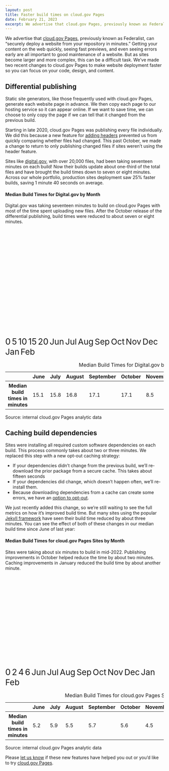 ```yaml
---
layout: post
title: Faster build times on cloud.gov Pages
date: February 21, 2023
excerpt: We advertise that cloud.gov Pages, previously known as Federalist, can “securely deploy a website from your repository in minutes.” Getting your content on the web quickly, seeing fast previews, and even seeing errors early are all important to good maintenance of a website
---
```


We advertise that [cloud.gov Pages](https://cloud.gov/pages), previously known as Federalist, can “securely deploy a website from your repository in minutes.” Getting your content on the web quickly, seeing fast previews, and even seeing errors early are all important to good maintenance of a website. But as sites become larger and more complex, this can be a difficult task. We’ve made two recent changes to cloud.gov Pages to make website deployment faster so you can focus on your code, design, and content.

## Differential publishing

Static site generators, like those frequently used with cloud.gov Pages, generate each website page in advance. We then copy each page to our hosting service so it can appear online. If we want to save time, we can choose to only copy the page if we can tell that it changed from the previous build.

Starting in late 2020, cloud.gov Pages was publishing every file individually. We did this because a new feature for [adding headers](https://cloud.gov/pages/documentation/custom-headers/) prevented us from quickly comparing whether files had changed. This past October, we made a change to return to only publishing changed files if sites weren’t using the header feature.

Sites like [digital.gov](https://digital.gov/), with over 20,000 files, had been taking seventeen minutes on each build! Now their builds update about one-third of the total files and have brought the build times down to seven or eight minutes. Across our whole portfolio, production sites deployment saw 25% faster builds, saving 1 minute 40 seconds on average.

<div class="border bg-white padding-2 margin-bottom-2 margin-top-1 radius-md padding-bottom-0 maxw-tablet">

<h4 class="margin-0">Median Build Times for Digital.gov by Month</h4>
<p class="margin-top-1 font-sans-2xs text-base margin-bottom--3">Digital.gov was taking seventeen minutes to build on cloud.gov Pages with most of the time spent uploading new files. After the October release of the differential publishing, build times were reduced to about seven or eight minutes.</p>

<?xml version="1.0" encoding="utf-8"?>
<!-- Generator: D3.js v3 + https://designsystem.digital.gov/components/data-visualizations/ -->
<svg version="1.1" id="LineChart" xmlns="http://www.w3.org/2000/svg" xmlns:xlink="http://www.w3.org/1999/xlink" x="0px" y="0px"
 viewBox="0 0 1020.29 660.46" style="enable-background:new 0 0 1020.29 660.46;" xml:space="preserve" aria-hidden="true">
<style type="text/css">
.line-st0{fill:none;stroke:#71767a;stroke-miterlimit:10;}
.line-st0-light{fill:none;stroke:#dfe1e2;stroke-miterlimit:10;}
.line-st2{font-size:27px;}
.line-st4{fill:none;stroke:#005EA2;stroke-width:5;stroke-linecap:round;stroke-miterlimit:10;}
.line-st5{fill:none;stroke:#005EA2;stroke-width:6;stroke-linecap:round;stroke-miterlimit:10;}
.line-st7{fill:#005EA2;}
.line-st8{font-size:24px;}
.font-svg-main{font-size:26px;}
</style>
<g id="Roosevelts">
<g>
  <line class="line-st0" x1="69.45" y1="574.89" x2="971.08" y2="574.89"/>
</g>
<g>
  <g>
    <text transform="matrix(1 0 0 1 41.5112 586.7432)" class="line-st1 line-st2">0</text>
    <text transform="matrix(1 0 0 1 41.5112 468.05)" class="line-st1 line-st2">5</text>
    <text transform="matrix(1 0 0 1 27.6606 351.21)" class="line-st1 line-st2">10</text>
    <text transform="matrix(1 0 0 1 27.6606 234.37)" class="line-st1 line-st2">15</text>
    <text transform="matrix(1 0 0 1 27.6606 119.375)" class="line-st1 line-st2">20</text>
  </g>
  <line class="line-st0" x1="69.45" y1="574.89" x2="69.45" y2="107.53" stroke-width='1px' vector-effect="non-scaling-stroke"/>
  <g>
    <g>
      <line class="line-st0" x1="69.45" y1="574.89" x2="971.08" y2="574.89" stroke-width='1px' vector-effect="non-scaling-stroke"/>
      <line class="line-st0-light" x1="69.45" y1="458.05" x2="971.08" y2="458.05" stroke-width='1px' vector-effect="non-scaling-stroke"/>
      <line class="line-st0-light" x1="69.45" y1="341.21" x2="971.08" y2="341.21" stroke-width='1px' vector-effect="non-scaling-stroke"/>
      <line class="line-st0-light" x1="69.45" y1="224.37" x2="971.08" y2="224.37" stroke-width='1px' vector-effect="non-scaling-stroke"/>
      <line class="line-st0-light" x1="69.45" y1="107.53" x2="971.08" y2="107.53" stroke-width='1px' vector-effect="non-scaling-stroke"/>
    </g>
    <g>
    </g>
  </g>
</g>
<g>
  <g>
    <g>
        <line class="line-st4" x1="133.85" y1="221.05" x2="228.48" y2="205.61"></line>
        <line class="line-st4" x1="228.48" y1="205.61" x2="326.27" y2="182.82"></line>
        <line class="line-st4" x1="326.27" y1="182.82" x2="424.06" y2="175.89"></line>
        <line class="line-st4" x1="424.06" y1="175.89" x2="518.6" y2="174.94"></line>
        <line class="line-st4" x1="518.69" y1="174.94" x2="616.47" y2="375.95"></line>
        <line class="line-st4" x1="616.47" y1="375.95" x2="711.11" y2="408.16"></line>
        <line class="line-st4" x1="711.11" y1="408.16" x2="808.89" y2="408.65"></line>
        <line class="line-st4" x1="808.89" y1="408.65" x2="906.68" y2="416.77"></line>
    </g>
  </g>
</g>
<g>
  <g>
    <g>
        <circle class="line-st7" cx="133.85" cy="221.05" r="8"></circle>
        <circle class="line-st7" cx="228.48" cy="205.61" r="8"></circle>
        <circle class="line-st7" cx="326.27" cy="182.82" r="8"></circle>
        <circle class="line-st7" cx="424.06" cy="175.89" r="8"></circle>
        <circle class="line-st7" cx="518.69" cy="174.94" r="8"></circle>
        <circle class="line-st7" cx="616.47" cy="375.95" r="8"></circle>
        <circle class="line-st7" cx="711.11" cy="408.16" r="8"></circle>
        <circle class="line-st7" cx="808.89" cy="408.65" r="8"></circle>
        <circle class="line-st7" cx="906.68" cy="416.77" r="8"></circle>
    </g>
  </g>
</g>
<g>
  <text class="font-svg-main" transform="matrix(1 0 0 1 113.85 613.895)">Jun</text>
  <text class="font-svg-main" transform="matrix(1 0 0 1 208.48 613.895)">Jul</text>
  <text class="font-svg-main" transform="matrix(1 0 0 1 306.27 613.895)">Aug</text>
  <text class="font-svg-main" transform="matrix(1 0 0 1 404.06 613.895)">Sep</text>
  <text class="font-svg-main" transform="matrix(1 0 0 1 498.69 613.895)">Oct</text>
  <text class="font-svg-main" transform="matrix(1 0 0 1 596.47 613.895)">Nov</text>
  <text class="font-svg-main" transform="matrix(1 0 0 1 691.11 613.895)">Dec</text>
  <text class="font-svg-main" transform="matrix(1 0 0 1 788.89 613.895)">Jan</text>
  <text class="font-svg-main" transform="matrix(1 0 0 1 886.68 613.895)">Feb</text>
</g>
</g>
</svg>

  <table class="usa-sr-only" aria-describedby="source_line">
    <caption>Median Build Times for Digital.gov by Month</caption>
    <thead>
      <tr>
        <th scope="col"></th>
        <th scope="col">June</th>
        <th scope="col">July</th>
        <th scope="col">August</th>
        <th scope="col">September</th>
        <th scope="col">October</th>
        <th scope="col">November</th>
        <th scope="col">December</th>
        <th scope="col">January</th>
        <th scope="col">February</th>
      </tr>
    </thead>
    <tbody>
      <tr>
        <th scope="row">Median build times in minutes</th>
        <td>15.1</td>
        <td>15.8</td>
        <td>16.8</td>
        <td>17.1</td>
        <td>17.1</td>
        <td>8.5</td>
        <td>7.1</td>
        <td>7.1</td>
        <td>6.8</td>
      </tr>
    </tbody>
  </table>
  <p id="source_line">Source: internal cloud.gov Pages analytic data</p>
</div>

## Caching build dependencies

Sites were installing all required custom software dependencies on each build. This process commonly takes about two or three minutes. We replaced this step with a new opt-out caching strategy:
- If your dependencies didn’t change from the previous build, we’ll re-download the prior package from a secure cache. This takes about fifteen seconds
- If your dependencies did change, which doesn’t happen often, we’ll re-install them.
- Because downloading dependencies from a cache can create some errors, we have an [option to opt-out](https://cloud.gov/pages/documentation/cache-dependencies/#configuration). 

We just recently added this change, so we’re still waiting to see the full metrics on how it’s improved build time. But many sites using the popular [Jekyll framework](https://jekyllrb.com/) have seen their build time reduced by about three minutes. You can see the effect of both of these changes in our median build time since June of last year:

<div class="border bg-white padding-2 margin-bottom-2 margin-top-1 radius-md padding-bottom-0 maxw-tablet">

<h4 class="margin-0">Median Build Times for cloud.gov Pages Sites by Month</h4>
<p class="margin-top-1 font-sans-2xs text-base margin-bottom--3">Sites were taking about six minutes to build in mid-2022. Publishing improvements in October helped reduce the time by about two minutes. Caching improvements in January reduced the build time by about another minute.</p>

<?xml version="1.0" encoding="utf-8"?>
<!-- Generator: D3.js v3 + https://designsystem.digital.gov/components/data-visualizations/ -->
<svg version="1.1" id="LineChart" xmlns="http://www.w3.org/2000/svg" xmlns:xlink="http://www.w3.org/1999/xlink" x="0px" y="0px"
 viewBox="0 0 1020.29 660.46" style="enable-background:new 0 0 1020.29 660.46; margin-top:-50px;" xml:space="preserve" aria-hidden="true">
<style type="text/css">
.line-st0{fill:none;stroke:#71767a;stroke-miterlimit:10;}
.line-st0-light{fill:none;stroke:#dfe1e2;stroke-miterlimit:10;}
.line-st2{font-size:27px;}
.line-st4{fill:none;stroke:#005EA2;stroke-width:5;stroke-linecap:round;stroke-miterlimit:10;}
.line-st5{fill:none;stroke:#005EA2;stroke-width:6;stroke-linecap:round;stroke-miterlimit:10;}
.line-st7{fill:#005EA2;}
.line-st8{font-size:24px;}
.font-svg-main{font-size:26px;}
</style>
<g id="Roosevelts">
<g>
  <line class="line-st0" x1="69.45" y1="574.89" x2="971.08" y2="574.89"/>
</g>
<g>
  <g>
    <text transform="matrix(1 0 0 1 41.5112 586.7432)" class="line-st1 line-st2">0</text>
    <text transform="matrix(1 0 0 1 41.5112 451.36)" class="line-st1 line-st2">2</text>
    <text transform="matrix(1 0 0 1 41.5112 317.83)" class="line-st1 line-st2">4</text>
    <text transform="matrix(1 0 0 1 41.5112 184.30)" class="line-st1 line-st2">6</text>
  </g>
  <line class="line-st0" x1="69.45" y1="574.89" x2="69.45" y2="107.53" stroke-width='1px' vector-effect="non-scaling-stroke"/>
  <g>
    <g>
      <line class="line-st0-light" x1="69.45" y1="441.36" x2="971.08" y2="441.36" stroke-width='1px' vector-effect="non-scaling-stroke"/>
      <line class="line-st0-light" x1="69.45" y1="307.83" x2="971.08" y2="307.83" stroke-width='1px' vector-effect="non-scaling-stroke"/>
      <line class="line-st0-light" x1="69.45" y1="174.30" x2="971.08" y2="174.30" stroke-width='1px' vector-effect="non-scaling-stroke"/>
    </g>
    <g>
    </g>
  </g>
</g>
<g>
  <g>
    <g>
        <line class="line-st4" x1="133.85" y1="227.86" x2="228.48" y2="184.3"></line>
        <line class="line-st4" x1="228.48" y1="184.3" x2="326.27" y2="206.07"></line>
        <line class="line-st4" x1="326.27" y1="206.07" x2="424.06" y2="193.71"></line>
        <line class="line-st4" x1="424.06" y1="193.71" x2="518.6" y2="202.15"></line>
        <line class="line-st4" x1="518.69" y1="202.15" x2="616.47" y2="275.73"></line>
        <line class="line-st4" x1="616.47" y1="275.73" x2="711.11" y2="339.38"></line>
        <line class="line-st4" x1="711.11" y1="339.38" x2="808.89" y2="352"></line>
        <line class="line-st4" x1="808.89" y1="352" x2="906.68" y2="397.07"></line>
    </g>
  </g>
</g>
<g>
  <g>
    <g>
        <circle class="line-st7" cx="133.85" cy="227.86" r="8"></circle>
        <circle class="line-st7" cx="228.48" cy="184.3" r="8"></circle>
        <circle class="line-st7" cx="326.27" cy="206.07" r="8"></circle>
        <circle class="line-st7" cx="424.06" cy="193.71" r="8"></circle>
        <circle class="line-st7" cx="518.69" cy="202.15" r="8"></circle>
        <circle class="line-st7" cx="616.47" cy="275.73" r="8"></circle>
        <circle class="line-st7" cx="711.11" cy="339.38" r="8"></circle>
        <circle class="line-st7" cx="808.89" cy="352" r="8"></circle>
        <circle class="line-st7" cx="906.68" cy="397.07" r="8"></circle>
    </g>
  </g>
</g>
<g>
  <text class="font-svg-main" transform="matrix(1 0 0 1 113.85 613.895)">Jun</text>
  <text class="font-svg-main" transform="matrix(1 0 0 1 208.48 613.895)">Jul</text>
  <text class="font-svg-main" transform="matrix(1 0 0 1 306.27 613.895)">Aug</text>
  <text class="font-svg-main" transform="matrix(1 0 0 1 404.06 613.895)">Sep</text>
  <text class="font-svg-main" transform="matrix(1 0 0 1 498.69 613.895)">Oct</text>
  <text class="font-svg-main" transform="matrix(1 0 0 1 596.47 613.895)">Nov</text>
  <text class="font-svg-main" transform="matrix(1 0 0 1 691.11 613.895)">Dec</text>
  <text class="font-svg-main" transform="matrix(1 0 0 1 788.89 613.895)">Jan</text>
  <text class="font-svg-main" transform="matrix(1 0 0 1 886.68 613.895)">Feb</text>
</g>
</g>
</svg>

  <table class="usa-sr-only" aria-describedby="source_line">
    <caption>Median Build Times for cloud.gov Pages Sites by Month</caption>
    <thead>
      <tr>
        <th scope="col"></th>
        <th scope="col">June</th>
        <th scope="col">July</th>
        <th scope="col">August</th>
        <th scope="col">September</th>
        <th scope="col">October</th>
        <th scope="col">November</th>
        <th scope="col">December</th>
        <th scope="col">January</th>
        <th scope="col">February</th>
      </tr>
    </thead>
    <tbody>
      <tr>
        <th scope="row">Median build times in minutes</th>
        <td>5.2</td>
        <td>5.9</td>
        <td>5.5</td>
        <td>5.7</td>
        <td>5.6</td>
        <td>4.5</td>
        <td>3.5</td>
        <td>3.3</td>
        <td>2.7</td>
      </tr>
    </tbody>
  </table>
  <p id="source_line">Source: internal cloud.gov Pages analytic data</p>
</div>

Please [let us know](mailto:inquiries@cloud.gov) if these new features have helped you out or you’d like to try [cloud.gov Pages](https://cloud.gov/pages).
